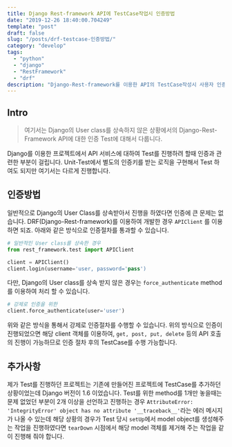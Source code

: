 ```yaml
---
title: Django Rest-framework API에 TestCase작업시 인증방법
date: "2019-12-26 18:40:00.704249"
template: "post"
draft: false
slug: "/posts/drf-testcase-인증방법/"
category: "develop"
tags:
  - "python"
  - "django"
  - "RestFramework"
  - "drf"
description: "Django-Rest-framework를 이용한 API의 TestCase작성시 사용자 인증에 대한 선행작업의 내용입니다."
---
```


## Intro
> 여기서는 Django의 User class를 상속하지 않은 상황에서의 Django-Rest-Framework API에 대한 인증 Test에 대해서 다룹니다.

Django를 이용한 프로젝트에서 API 서비스에 대하여 Test를 진행하려 할때 인증과 관련한 부분이 걸립니다. Unit-Test에서 별도의 인증키를 받는 로직을 구현해서 Test 하여도 되지만 여기서는 다르게 진행합니다.

## 인증방법
일반적으로 Django의 User Class를 상속받아서 진행을 하였다면 인증에 큰 문제는 없습니다. DRF(Django-Rest-framework)를 이용하여 개발한 경우 `APIClient` 를 이용하면 되죠. 
아래와 같은 방식으로 인증절차를 통과할 수 있습니다.
```python {numberLines}
# 일반적인 User class를 상속한 경우
from rest_framework.test import APIClient

client = APIClient()
client.login(username='user, password='pass')
```

다만, Django의 User class를 상속 받지 않은 경우는 `force_authenticate` method를 이용하여 처리 할 수 있습니다.

```python {numberLines}
# 강제로 인증을 위한 
client.force_authenticate(user='user')
```
위와 같은 방식을 통해서 강제로 인증절차를 수행할 수 있습니다. 위의 방식으로 인증이 진행되었으면 해당 client 객체를 이용하여, `get, post, put, delete` 등의 API 호출의 진행이 가능하므로 인증 절차 후의 TestCase를 수행 가능합니다.

## 추가사항
제가 Test를 진행하던 프로젝트는 기존에 만들어진 프로젝트에 TestCase를 추가하던 상황이었는데 Django 버전이 1.6 이었습니다. Test를 위한 method를 1개만 놓을때는 문제 없었던 부분이 2개 이상을 선언하고 진행하는 경우 `AttributeError: 'IntegrityError' object has no attribute '__traceback__'`라는 에러 메시지가 나올 수 있는데 해당 상황의 경우가 Test 당시 `setUp`에서 model object를 생성해주는 작업을 진행하였다면 `tearDown` 시점에서 해당 model 객체를 제거해 주는 작업을 같이 진행해 줘야 합니다.